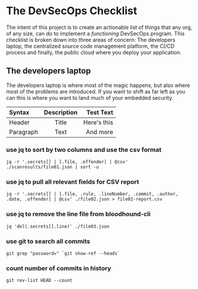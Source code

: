 # The DevSecOps Checklist
The intent of this project is to create an actionable list of things that any org, of any size, can do to implement a *functioning* DevSecOps program.
This checklist is broken down into three areas of concern: The developers laptop, the centralized source code management platform, the CI/CD process and finally, the public cloud where you deploy your application.

## The developers laptop
The developers laptop is where most of the magic happens, but also where most of the problems are introduced.  If you want to shift as far left as you can this is where you want to land much of your embedded security.

| Syntax      | Description | Test Text     |
| :---        |    :----:   |          ---: |
| Header      | Title       | Here's this   |
| Paragraph   | Text        | And more      |

### use jq to sort by two columns and use the csv format
```jq -r '.secrets[] | [.file, .offender] | @csv' ./scanresults/file01.json | sort -u```

### use jq to pull all relevant fields for CSV report
```jq -r '.secrets[] | [.file, .rule, .lineNumber, .commit, .author, .date, .offender] | @csv' ./file02.json > file02-report.csv```

### use jq to remove the line file from bloodhound-cli
```jq 'del(.secrets[].line)' ./file03.json```

### use git to search all commits 
```git grep "password=" `git show-ref --heads` ```

### count number of commits in history
```git rev-list HEAD --count```
